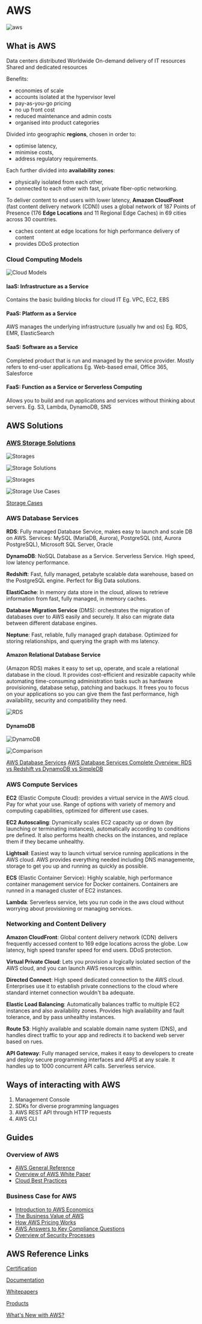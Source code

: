 # AWS

![aws](images/awscloud.svg)
  
## What is AWS

Data centers distributed Worldwide
On-demand delivery of IT resources 
Shared and dedicated resources

Benefits:
- economies of scale
- accounts isolated at the hypervisor level
- pay-as-you-go pricing
- no up front cost
- reduced maintenance and admin costs
- organised into product categories

Divided into geographic **regions**, chosen in order to:
- optimise latency,
- minimise costs,
- address regulatory requirements.

Each further divided into **availability zones**:
- physically isolated from each other,
- connected to each other with fast, private fiber-optic networking.

To deliver content to end users with lower latency, **Amazon CloudFront** (fast content delivery network (CDN)) uses a global network of 187 Points of Presence (176 **Edge Locations** and 11 Regional Edge Caches) in 69 cities across 30 countries.
- caches content at edge locations for high performance delivery of content
- provides DDoS protection

### Cloud Computing Models
![Cloud Models](images/Cloud-Models.png)

#### IaaS: Infrastructure as a Service
Contains the basic building blocks for cloud IT
Eg. VPC, EC2, EBS

#### PaaS: Platform as a Service
AWS manages the underlying infrastructure (usually hw and os)
Eg. RDS, EMR, ElasticSearch

#### SaaS: Software as a Service
Completed product that is run and managed by the service provider. Mostly refers to end-user applications
Eg. Web-based email, Office 365, Salesforce

#### FaaS: Function as a Service or Serverless Computing
Allows you to build and run applications and services without thinking about servers. 
Eg. S3, Lambda, DynamoDB, SNS

## AWS Solutions

### [AWS Storage Solutions](https://mitrai.com/tech-guide/eight-types-of-aws-storage-services-explained/)

![Storages](images/storage-options.png)

![Storage Solutions](images/aws-storage-soutions.jpg)

![Storages](images/using-aws-storage.jpg)

![Storage Use Cases](images/AWS-Storage-use-cases.png)

[Storage Cases](cases/storage-cases.md)

### AWS Database Services

**RDS**: Fully managed Database Service, makes easy to launch and scale DB on AWS. Services: MySQL (MariaDB, Aurora), PostgreSQL (std, Aurora PostgreSQL), Microsoft SQL Server, Oracle

**DynamoDB**: NoSQL Database as a Service. Serverless Service. High speed, low latency performance.

**Redshift**: Fast, fully managed, petabyte scalable data warehouse, based on the PostgreSQL engine. Perfect for Big Data solutions.

**ElastiCache**: In memory data store in the cloud, allows to retrieve information from fast, fully managed, in memory caches.

**Database Migration Service** (DMS): orchestrates the migration of databases over to AWS easily and securely. It also can migrate data between different database engines.

**Neptune**: Fast, reliable, fully managed graph database. Optimized for storing relationships, and querying the graph with ms latency. 

#### Amazon Relational Database Service

(Amazon RDS) makes it easy to set up, operate, and scale a relational database in the cloud. It provides cost-efficient and resizable capacity while automating time-consuming administration tasks such as hardware provisioning, database setup, patching and backups. It frees you to focus on your applications so you can give them the fast performance, high availability, security and compatibility they need.

![RDS](images/rds.png)

#### DynamoDB
![DynamoDB](images/dynamodb.jpg)

![Comparison](images/database-options-on-aws.jpg)

[AWS Database Services](https://www.sumologic.com/blog/migrating-aws-database-services/)
[AWS Database Services Complete Overview: RDS vs Redshift vs DynamoDB vs SimpleDB](https://www.cloudberrylab.com/resources/blog/aws-database-services-complete-overview-rds-vs-redshift-vs-dynamodb-vs-simpledb/)


### AWS Compute Services

**EC2** (Elastic Compute Cloud): provides a virtual service in the AWS cloud. Pay for what your use. Range of options with variety of memory and computing capabilities, optimized for different use cases.

**EC2 Autoscaling**: Dynamically scales EC2 capacity up or down (by launching or terminating instances), automatically according to conditions pre defined. It also performs health checks on the instances, and replace them if they became unhealthy.

**Lightsail**: Easiest way to launch virtual service running applications in the AWS cloud. AWS provides everything needed including DNS managemente, storage to get you up and running as quickly as possible. 

**ECS** (Elastic Container Service): Highly scalable, high performance container management service for Docker containers. Containers are runned in a managed cluster of EC2 instances.

**Lambda**: Serverless service, lets you run code in the aws cloud without worrying about provisioning or managing services.

### Networking and Content Delivery

**Amazon CloudFront**: Global content delivery network (CDN) delivers frequently accessed content to 169 edge locations across the globe. Low latency, high speed transfer speed for end users. DDoS protection.

**Virtual Private Cloud**: Lets you provision a logically isolated section of the AWS cloud, and you can launch AWS resources within. 

**Directed Connect**: High speed dedicated connection to the AWS cloud. Enterprises use it to establish private connections to the cloud where standard internet connection wouldn't ba adequate. 
 
**Elastic Load Balancing**: Automatically balances traffic to multiple EC2 instances and also availability zones. Provides high availability and fault tolerance, and by pass unhealthy instances.
 
**Route 53**: Highly available and scalable domain name system (DNS), and handles direct traffic to your app and redirects it to backend web server based on rues.
 
**API Gateway**: Fully managed service, makes it easy to developers to create and deploy secure programming interfaces and APIS at any scale. It handles up to 1000 concurrent API calls. Serverless service.

## Ways of interacting with AWS

1. Management Console
2. SDKs for diverse programming languages
3. AWS REST API through HTTP requests
4. AWS CLI

## Guides
 
### Overview of AWS
- [AWS General Reference](guides/aws-general.pdf)
- [Overview of AWS White Paper](guides/aws-overview.pdf)
- [Cloud Best Practices](guides/AWS_Cloud_Best_Practices.pdf)

### Business Case for AWS
- [Introduction to AWS Economics](guides/introduction-to-aws-cloud-economics-final.pdf)
- [The Business Value of AWS](guides/aws-whitepaper-business-value-of-aws.pdf)
- [How AWS Pricing Works](guides/aws_pricing_overview.pdf)
- [AWS Answers to Key Compliance Questions](guides/AWS_Answers_to_Key_Compliance_Questions.pdf)
- [Overview of Security Processes](guides/AWS_Secutiry_Whitepaper.pdf)

## AWS Reference Links
  
[Certification](https://aws.amazon.com/certification/)

[Documentation](https://docs.aws.amazon.com/index.html)

[Whitepapers](https://aws.amazon.com/whitepapers/)

[Products](https://aws.amazon.com/products/)

[What's New with AWS?](https://aws.amazon.com/new/)
  
